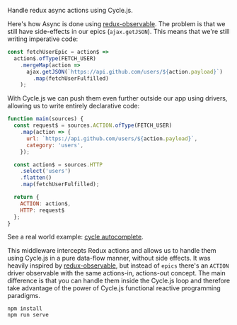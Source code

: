 Handle redux async actions using Cycle.js.

Here's how Async is done using [redux-observable](https://github.com/redux-observable/redux-observable). The problem is that we still have side-effects in our epics (`ajax.getJSON`). This means that we're still writing imperative code:

```js
const fetchUserEpic = action$ =>
  action$.ofType(FETCH_USER)
    .mergeMap(action =>
      ajax.getJSON(`https://api.github.com/users/${action.payload}`)
        .map(fetchUserFulfilled)
    );
```

With Cycle.js we can push them even further outside our app using drivers, allowing us to write entirely declarative code:

```js
function main(sources) {  
  const request$ = sources.ACTION.ofType(FETCH_USER)
    .map(action => {
      url: `https://api.github.com/users/${action.payload}`,
      category: 'users',
    });

  const action$ = sources.HTTP
    .select('users')
    .flatten()
    .map(fetchUserFulfilled);

  return {
    ACTION: action$,
    HTTP: request$
  };
}
```

See a real world example: [cycle autocomplete](https://github.com/lmatteis/redux-cycle-middleware/blob/master/cycle/index.js).

This middleware intercepts Redux actions and allows us to handle them using Cycle.js in a pure data-flow manner, without side effects. It was heavily inspired by [redux-observable](https://github.com/redux-observable/redux-observable), but instead of `epics` there's an `ACTION` driver observable with the same actions-in, actions-out concept. The main difference is that you can handle them inside the Cycle.js loop and therefore take advantage of the power of Cycle.js functional reactive programming paradigms.

```
npm install
npm run serve
```
